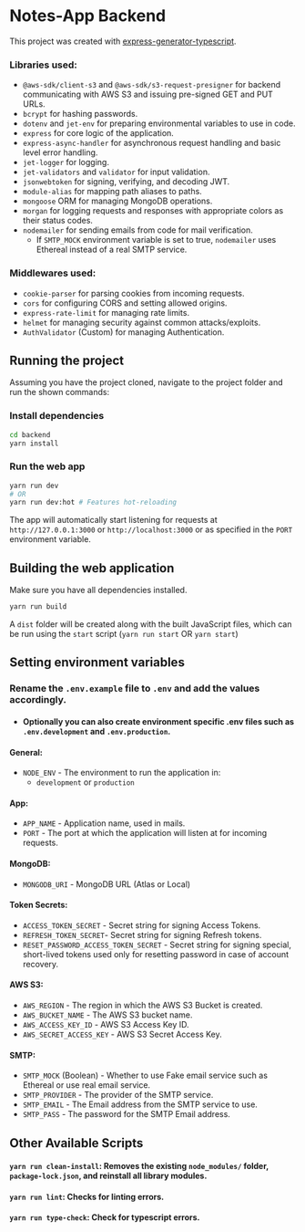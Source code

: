 # Notes-App Backend

This project was created with [express-generator-typescript](https://github.com/seanpmaxwell/express-generator-typescript).

### Libraries used:
- `@aws-sdk/client-s3` and `@aws-sdk/s3-request-presigner` for backend communicating with AWS S3 and issuing pre-signed GET and PUT URLs.
- `bcrypt` for hashing passwords.
- `dotenv` and `jet-env` for preparing environmental variables to use in code.
- `express` for core logic of the application.
- `express-async-handler` for asynchronous request handling and basic level error handling.
- `jet-logger` for logging.
- `jet-validators` and `validator` for input validation.
- `jsonwebtoken` for signing, verifying, and decoding JWT.
- `module-alias` for mapping path aliases to paths.
- `mongoose` ORM for managing MongoDB operations.
- `morgan` for logging requests and responses with appropriate colors as their status codes.
- `nodemailer` for sending emails from code for mail verification.
    - If `SMTP_MOCK` environment variable is set to true, `nodemailer` uses Ethereal instead of a real SMTP service.

### Middlewares used:
- `cookie-parser` for parsing cookies from incoming requests.
- `cors` for configuring CORS and setting allowed origins.
- `express-rate-limit` for managing rate limits.
- `helmet` for managing security against common attacks/exploits.
- `AuthValidator` (Custom) for managing Authentication.

## Running the project
Assuming you have the project cloned, navigate to the project folder and run the shown commands:
### Install dependencies
```bash
cd backend
yarn install
```

### Run the web app
```bash
yarn run dev
# OR
yarn run dev:hot # Features hot-reloading
```

The app will automatically start listening for requests at `http://127.0.0.1:3000` or `http://localhost:3000` or as specified in the `PORT` environment variable.

## Building the web application
Make sure you have all dependencies installed.

```bash
yarn run build
```
A `dist` folder will be created along with the built JavaScript files, which can be run using the `start` script (`yarn run start` OR `yarn start`)

## Setting environment variables
### Rename the `.env.example` file to `.env` and add the values accordingly.
- #### Optionally you can also create environment specific .env files such as `.env.development` and `.env.production`.
#### General:
- `NODE_ENV` - The environment to run the application in:
    - `development` or `production`
#### App:
- `APP_NAME` - Application name, used in mails.
- `PORT` - The port at which the application will listen at for incoming requests.
#### MongoDB:
- `MONGODB_URI` - MongoDB URL (Atlas or Local)
#### Token Secrets:
- `ACCESS_TOKEN_SECRET` - Secret string for signing Access Tokens.
- `REFRESH_TOKEN_SECRET`- Secret string for signing Refresh tokens.
- `RESET_PASSWORD_ACCESS_TOKEN_SECRET` - Secret string for signing special, short-lived tokens used only for resetting password in case of account recovery.

#### AWS S3:
- `AWS_REGION` - The region in which the AWS S3 Bucket is created.
- `AWS_BUCKET_NAME` - The AWS S3 bucket name.
- `AWS_ACCESS_KEY_ID` - AWS S3 Access Key ID.
- `AWS_SECRET_ACCESS_KEY` - AWS S3 Secret Access Key.

#### SMTP:
- `SMTP_MOCK` (Boolean) - Whether to use Fake email service such as Ethereal or use real email service.
- `SMTP_PROVIDER` - The provider of the SMTP service.
- `SMTP_EMAIL` - The Email address from the SMTP service to use.
- `SMTP_PASS` - The password for the SMTP Email address.

## Other Available Scripts
#### `yarn run clean-install`: Removes the existing `node_modules/` folder, `package-lock.json`, and reinstall all library modules.
#### `yarn run lint`: Checks for linting errors.
#### `yarn run type-check`: Check for typescript errors.
